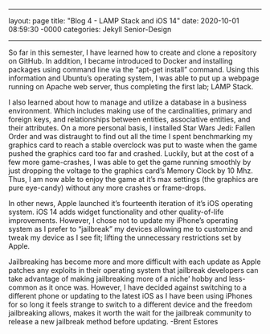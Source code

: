 ___

layout: page
title: "Blog 4 - LAMP Stack and iOS 14"
date: 2020-10-01 08:59:30 -0000
categories: Jekyll Senior-Design

___

   So far in this semester, I have learned how to create and clone a repository on GitHub. In addition, I became introduced to Docker and installing packages using command line via the “apt-get install” command. Using this information and Ubuntu’s operating system, I was able to put up a webpage running on Apache web server, thus completing the first lab; LAMP Stack.
    
   I also learned about how to manage and utilize a database in a business environment. Which includes making use of the cardinalities, primary and foreign keys, and relationships between entities, associative entities, and their attributes.
   On a more personal basis, I installed Star Wars Jedi: Fallen Order and was distraught to find out all the time I spent benchmarking my graphics card to reach a stable overclock was put to waste when the game pushed the graphics card too far and crashed. Luckily, but at the cost of a few more game-crashes, I was able to get the game running smoothly by just dropping the voltage to the graphics card’s Memory Clock by 10 Mhz. Thus, I am now able to enjoy the game at it’s max settings (the graphics are pure eye-candy) without any more crashes or frame-drops.
    
   In other news, Apple launched it’s fourteenth iteration of it’s iOS operating system. iOS 14 adds widget functionality and other quality-of-life improvements. However, I chose not to update my iPhone’s operating system as I prefer to “jailbreak” my devices allowing me to customize and tweak my device as I see fit; lifting the unnecessary restrictions set by Apple. 
    
   Jailbreaking has become more and more difficult with each update as Apple patches any exploits in their operating system that jailbreak developers can take advantage of making jailbreaking more of a niche’ hobby and less-common as it once was. However, I have decided against switching to a different phone or updating to the latest iOS as I have been using iPhones for so long it feels strange to switch to a different device and the freedom jailbreaking allows, makes it worth the wait for the jailbreak community to release a new jailbreak method before updating. 
   -Brent Estores
